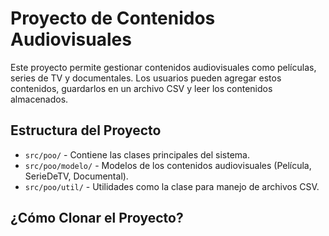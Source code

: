 # Proyecto de Contenidos Audiovisuales

Este proyecto permite gestionar contenidos audiovisuales como películas, series de TV y documentales. Los usuarios pueden agregar estos contenidos, guardarlos en un archivo CSV y leer los contenidos almacenados.

## Estructura del Proyecto

- `src/poo/` - Contiene las clases principales del sistema.
- `src/poo/modelo/` - Modelos de los contenidos audiovisuales (Película, SerieDeTV, Documental).
- `src/poo/util/` - Utilidades como la clase para manejo de archivos CSV.


## ¿Cómo Clonar el Proyecto?

```bash

